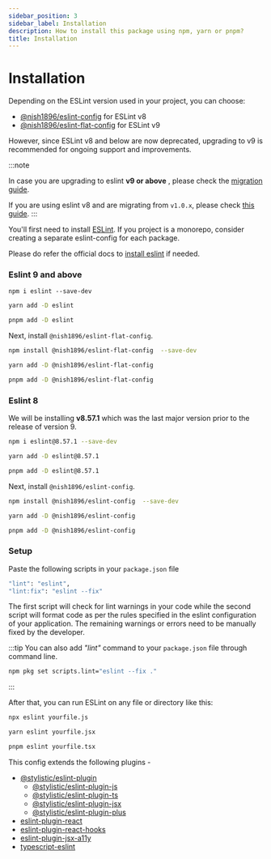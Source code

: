 ```yaml
---
sidebar_position: 3
sidebar_label: Installation
description: How to install this package using npm, yarn or pnpm?
title: Installation
---
```


# Installation

Depending on the ESLint version used in your project, you can choose:

- [@nish1896/eslint-config](https://www.npmjs.com/package/@nish1896/eslint-config) for ESLint v8
- [@nish1896/eslint-flat-config](https://www.npmjs.com/package/@nish1896/eslint-flat-config) for ESLint v9

However, since ESLint v8 and below are now deprecated, upgrading to v9 is recommended for ongoing support and improvements.

:::note

In case you are upgrading to eslint **v9 or above** , please check the [migration guide](./migration/eslint-8_to_9.md).

If you are using eslint v8 and are migrating from `v1.0.x`, please check [this guide](./migration/v1_to_v2.md).
:::

You'll first need to install [ESLint](https://eslint.org/). If you project is a monorepo, consider creating a separate eslint-config for each package.

Please do refer the official docs to [install eslint](https://eslint.org/docs/latest/use/getting-started) if needed.

### Eslint 9 and above

```babash
npm i eslint --save-dev
```
```bash
yarn add -D eslint
```
```bash
pnpm add -D eslint
```

Next, install `@nish1896/eslint-flat-config`.

```bash
npm install @nish1896/eslint-flat-config  --save-dev
```
```bash
yarn add -D @nish1896/eslint-flat-config
```
```bash
pnpm add -D @nish1896/eslint-flat-config
```

### Eslint 8

We will be installing **v8.57.1** which was the last major version prior to the release of version 9.

```bash
npm i eslint@8.57.1 --save-dev
```
```bash
yarn add -D eslint@8.57.1
```
```bash
pnpm add -D eslint@8.57.1
```

Next, install `@nish1896/eslint-config`.

```bash
npm install @nish1896/eslint-config  --save-dev
```
```bash
yarn add -D @nish1896/eslint-config
```
```bash
pnpm add -D @nish1896/eslint-config
```

### Setup

Paste the following scripts in your `package.json` file

```bash
"lint": "eslint",
"lint:fix": "eslint --fix"
```

The first script will check for lint warnings in your code while the second script will format code as per the rules specified in the eslint configuration of your application. The remaining warnings or errors need to be manually fixed by the developer.

:::tip
You can also add *"lint"* command to your `package.json` file through command line.

```bash
npm pkg set scripts.lint="eslint --fix ."
```
:::

After that, you can run ESLint on any file or directory like this:

```bash
npx eslint yourfile.js
```
```bash
yarn eslint yourfile.jsx
```
```bash
pnpm eslint yourfile.tsx
```

This config extends the following plugins - 
- [@stylistic/eslint-plugin](https://www.npmjs.com/package/@stylistic/eslint-plugin)
  - [@stylistic/eslint-plugin-js](https://www.npmjs.com/package/@stylistic/eslint-plugin-js)
  - [@stylistic/eslint-plugin-ts](https://www.npmjs.com/package/@stylistic/eslint-plugin-ts)
  - [@stylistic/eslint-plugin-jsx](https://www.npmjs.com/package/@stylistic/eslint-plugin-jsx)
  - [@stylistic/eslint-plugin-plus](https://www.npmjs.com/package/@stylistic/eslint-plugin-plus)
- [eslint-plugin-react](https://www.npmjs.com/package/eslint-plugin-react)
- [eslint-plugin-react-hooks](https://www.npmjs.com/package/eslint-plugin-react-hooks)
- [eslint-plugin-jsx-a11y](https://www.npmjs.com/package/eslint-plugin-jsx-a11y) 
- [typescript-eslint](https://www.npmjs.com/package/typescript-eslint)
